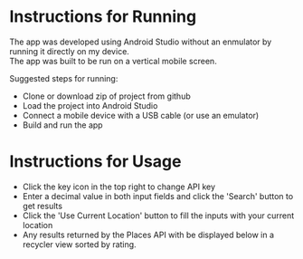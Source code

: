 # Instructions for **Running**

The app was developed using Android Studio without an enmulator by running it directly on my device.    
The app was built to be run on a vertical mobile screen.   

Suggested steps for running:

* Clone or download zip of project from github
* Load the project into Android Studio
* Connect a mobile device with a USB cable (or use an emulator)
* Build and run the app


# Instructions for **Usage**

* Click the key icon in the top right to change API key
* Enter a decimal value in both input fields and click the 'Search' button to get results
* Click the 'Use Current Location' button to fill the inputs with your current location
* Any results returned by the Places API with be displayed below in a recycler view sorted by rating.
